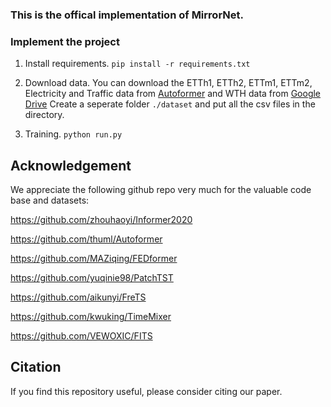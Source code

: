 ### This is the offical implementation of MirrorNet. 

### Implement the project

1. Install requirements. ```pip install -r requirements.txt```

2. Download data. You can download the ETTh1, ETTh2, ETTm1, ETTm2, Electricity and Traffic data from [Autoformer](https://drive.google.com/drive/folders/1ZOYpTUa82_jCcxIdTmyr0LXQfvaM9vIy) and WTH data from [Google Drive](https://drive.google.com/drive/folders/1ohGYWWohJlOlb2gsGTeEq3Wii2egnEPR?usp=sharing) Create a seperate folder ```./dataset``` and put all the csv files in the directory.

3. Training. ```python run.py```

## Acknowledgement

We appreciate the following github repo very much for the valuable code base and datasets:

https://github.com/zhouhaoyi/Informer2020

https://github.com/thuml/Autoformer

https://github.com/MAZiqing/FEDformer

https://github.com/yuqinie98/PatchTST

https://github.com/aikunyi/FreTS

https://github.com/kwuking/TimeMixer

https://github.com/VEWOXIC/FITS

## Citation

If you find this repository useful, please consider citing our paper.

